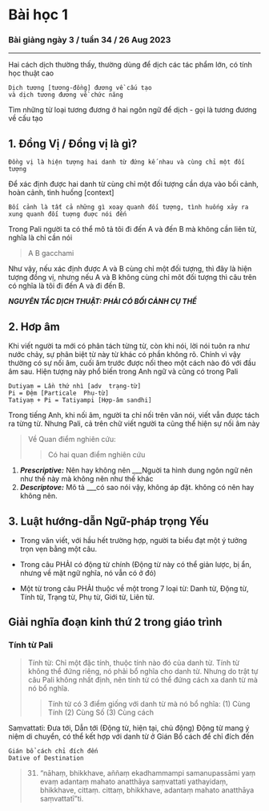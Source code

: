 # Bài học 1 
### Bài giảng ngày 3 / tuần 34 / 26 Aug 2023
-------------------------------
Hai cách dịch thường thấy, thường dùng để dịch các tác phẩm lớn, có tính học thuật cao 
    
    Dịch tương [tương-đồng] đương về cấu tạo
    và dịch tương đương về chức năng
Tìm những từ loại tương đương ở hai ngôn ngữ để dịch - gọi là tương đương về cấu tạo 

**1. Đồng Vị / Đồng vị là gì?**
---
    Đồng vị là hiện tượng hai danh từ đứng kế nhau và cùng chỉ một đối tượng


Để xác định được hai danh từ cùng chỉ một đối tượng cần dựa vào bối cảnh, hoàn cảnh, tình huống [context] 

    Bối cảnh là tất cả những gì xoay quanh đối tượng, tình huống xảy ra xung quanh đối tuợng đuợc nói đến 


Trong Pali người ta có thể mô tả tôi đi đến A và đến B mà không cần liên từ, nghĩa là chỉ cần nói 

>A B gacchami

Như vậy, nếu xác định được A và B cùng chỉ một đối tượng, thì đây là hiện tượng đồng vị, nhưng nếu A và B không cùng chỉ môt đối tượng thì câu trên có nghĩa là tôi đi đến A và đi đến B.

***NGUYÊN TẮC DỊCH THUẬT: PHẢI CÓ BỐI CẢNH CỤ THỂ***

**2. Hơp âm**
---
Khi viết người ta mới có phân tách từng từ, còn khi nói, lời nói tuôn ra như nước chảy, sự phân biệt từ này từ khác có phần không rõ. Chính vì vậy thường có sự nối âm, cuối âm trước được nối theo một cách nào đó với đầu âm sau. Hiện tượng này phổ biến trong Anh ngữ và cũng có trong Pali

    Dutiyaṃ = Lần thứ nhì [adv  trạng-từ]
    Pi = Đệm [Particale  Phụ-từ]
    Tatiyaṃ + Pi = Tatiyampi [Hợp-âm sandhi]

Trong tiếng Anh, khi nối âm, người ta chỉ nối trên văn nói, viết vẫn được tách ra từng từ. Nhưng Pali, cả trên chữ viết người ta cũng thể hiện sự nối âm này

>Về Quan điểm nghiên cứu:
>>Có hai quan điểm nghiên cứu 
1. ***Prescriptive:*** Nên hay không nên ___Nguời ta hình dung ngôn ngữ nên như thế này mà không nên như thế  khác 
2. ***Descriptove:*** Mô tả ___có sao nói vậy, không áp đặt. không có nên hay không nên.
   

**3. Luật hướng-dẫn Ngữ-pháp trọng Yếu**
---
- Trong văn viết, với hầu hết trường hợp, người ta biểu đạt một ý tưởng trọn vẹn bằng một câu. 

- Trong câu PHẢI có động từ chính (Động từ này có thể giản lược, bị ẩn, nhưng về mặt ngữ nghĩa, nó vẫn có ở đó)

- Một từ trong câu PHẢI thuộc về một trong 7 loại từ: Danh từ, Động từ, Tính từ, Trạng từ, Phụ từ, Giới từ, Liên từ.

## Giải nghĩa đoạn kinh thứ 2 trong giáo trình
### Tính từ Pali 
>Tính từ: Chỉ một đặc tính, thuộc tính nào đó của danh từ. Tính từ không thể đứng riêng, nó phải bổ nghĩa cho danh từ. Nhưng do trật tự câu Pali không nhất định, nên tính từ có thể đứng cách xa danh từ mà nó bổ nghĩa. 
>>Tính từ có 3 điểm giống với danh từ mà nó bổ nghĩa: (1) Cùng Tính (2) Cùng Số (3) Cùng cách

Saṃvattati: Đưa tới, Dẫn tới (Động từ, hiện tại, chủ động)
Động từ mang ý niệm di chuyển, có thể kết hợp với danh từ ở Gián Bổ cách để chỉ đích đến 

    Gián bổ cách chỉ đích đến 
    Dative of Destination

    
>31. “nāhaṃ, bhikkhave, aññaṃ ekadhammampi samanupassāmi yaṃ evaṃ adantaṃ mahato anatthāya saṃvattati yathayidaṃ, bhikkhave, cittaṃ. cittaṃ, bhikkhave, adantaṃ mahato anatthāya saṃvattatī”ti.